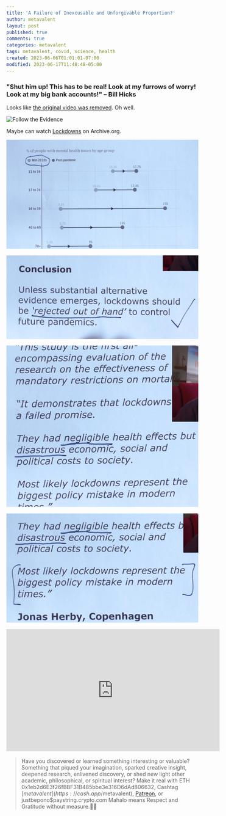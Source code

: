 ```yaml
---
title: 'A Failure of Inexcusable and Unforgivable Proportion?'
author: metavalent
layout: post
published: true
comments: true
categories: metavalent
tags: metavalent, covid, science, health
created: 2023-06-06T01:01:01-07:00
modified: 2023-06-17T11:48:48-05:00
---
```


### "Shut him up! This has to be real! Look at my furrows of worry! Look at my big bank accounts!" &ndash; Bill Hicks
  
Looks like [the original video was removed](https://www.youtube.com/embed/RzN5F8LCD0o). Oh well.

![![Follow the Evidence](/assets/images/john.cambell.follow.the.evidence.jpg "Follow the Evidence Wherever it Leads")](https://web.archive.org/web/20230606162332/https://www.youtube.com/watch?v=RzN5F8LCD0o&t=910s)

Maybe can watch [Lockdowns](https://web.archive.org/web/20230606162332/https://www.youtube.com/watch?v=RzN5F8LCD0o&t=910s) on Archive.org.

![Catastrophic Mental Health Impacts Of Lockdowns](/assets/images/6948728cb8751c5f57734e65ea767902.jpg)

![Future Lockdowns Must Be Rejected](/assets/images/619f0963196d58eb894c9612689429aa.jpg)

![Negligible and Disastrous](/assets/images/3f632ac19e2d38be0d9838cbaa36011e.jpg)

![The Biggest Policy Mistake in Modern Times](/assets/images/be70a39fd6b4dbc9b5521779ecb0e106.jpg) 

<iframe id="ytplayer" type="text/html" width="560" height="320"
  src="https://www.youtube.com/embed/RzN5F8LCD0o?autoplay=1"
  frameborder="0"></iframe>

<p></p>
<p></p>
<p></p>

> Have you discovered or learned something interesting or valuable? Something that piqued your imagination, sparked creative insight, deepened research, enlivened discovery, or shed new light other academic, philosophical, or spiritual interest? Make it real with ETH 0x1eb2d6E3f26fBBF31B485bbe3e316D6dAd806632, Cashtag [$metavalent](https://cash.app/$metavalent), [Patreon](https://patreon.com/metavalent), or justbepono$paystring.crypto.com Mahalo means Respect and Gratitude without measure.🙏🏼
